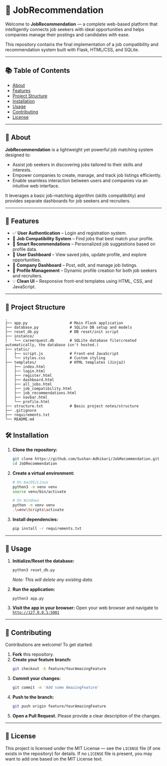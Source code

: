 # 🎯 JobRecommendation

Welcome to **JobRecommendation** — a complete web-based platform that intelligently connects job seekers with ideal opportunities and helps companies manage their postings and candidates with ease.

This repository contains the final implementation of a job compatibility and recommendation system built with Flask, HTML/CSS, and SQLite.

---

## 📚 Table of Contents

- [About](#about)
- [Features](#features)
- [Project Structure](#project-structure)
- [Installation](#installation)
- [Usage](#usage)
- [Contributing](#contributing)
- [License](#license)

---

## 📖 About

**JobRecommendation** is a lightweight yet powerful job matching system designed to:

- Assist job seekers in discovering jobs tailored to their skills and interests.
- Empower companies to create, manage, and track job listings efficiently.
- Enable seamless interaction between users and companies via an intuitive web interface.

It leverages a basic job-matching algorithm (skills compatibility) and provides separate dashboards for job seekers and recruiters.

---

## 🌟 Features

- ✅ **User Authentication** – Login and registration system.
- 🎯 **Job Compatibility System** – Find jobs that best match your profile.
- 🧠 **Smart Recommendations** – Personalized job suggestions based on profile data.
- 👤 **User Dashboard** – View saved jobs, update profile, and explore opportunities.
- 🏢 **Company Dashboard** – Post, edit, and manage job listings.
- 📄 **Profile Management** – Dynamic profile creation for both job seekers and recruiters.
- 💡 **Clean UI** – Responsive front-end templates using HTML, CSS, and JavaScript.

---

## 📁 Project Structure

```text
.
├── app.py                   # Main Flask application
├── database.py              # SQLite DB setup and models
├── reset_db.py              # DB reset/init script
├── instance/
│   └── careerquest.db       # SQLite database file(created automatically, the database isn't hosted.)
├── static/
│   ├── script.js            # Front-end JavaScript
│   └── styles.css           # Custom styling
├── templates/               # HTML templates (Jinja2)
│   ├── index.html
│   ├── login.html
│   ├── register.html
│   ├── dashboard.html
│   ├── all_jobs.html
│   ├── job_compatibility.html
│   ├── job_recommendations.html
│   ├── navbar.html
│   └── profile.html
├── structure.txt            # Basic project notes/structure
├── .gitignore
├── requirements.txt
└── README.md
```

## 🛠️ Installation

1.  **Clone the repository:**

    ```bash
    git clone https://github.com/Sushan-Adhikari/JobRecommendation.git
    cd JobRecommendation
    ```

2.  **Create a virtual environment:**

    ```bash
    # On macOS/Linux
    python3 -m venv venv
    source venv/bin/activate

    # On Windows
    python -m venv venv
    .\venv\Scripts\activate
    ```

3.  **Install dependencies:**
    ```bash
    pip install -r requirements.txt
    ```

---

## 🚀 Usage

1.  **Initialize/Reset the database:**

    ```bash
    python3 reset_db.py
    ```

    _Note: This will delete any existing data._

2.  **Run the application:**

    ```bash
    python3 app.py
    ```

3.  **Visit the app in your browser:**
    Open your web browser and navigate to [`http://127.0.0.1:5001`](http://127.0.0.1:5001)

---

## 🤝 Contributing

Contributions are welcome! To get started:

1.  **Fork** this repository.
2.  **Create your feature branch:**
    ```bash
    git checkout -b feature/YourAmazingFeature
    ```
3.  **Commit your changes:**
    ```bash
    git commit -m 'Add some AmazingFeature'
    ```
4.  **Push to the branch:**
    ```bash
    git push origin feature/YourAmazingFeature
    ```
5.  **Open a Pull Request.** Please provide a clear description of the changes.

---

## 📝 License

This project is licensed under the MIT License — see the `LICENSE` file (if one exists in the repository) for details. If no `LICENSE` file is present, you may want to add one based on the MIT License text.

```

```
